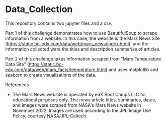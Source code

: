 # Data_Collection
This repository contains two jupyter files and a csv. 

Part 1 of this challenge demonstrates how to use BeautifulSoup to scrape information from a website. In this case, the website is the Mars News Site (https://static.bc-edx.com/data/web/mars_news/index.html), and the information collected were the titles and description summaries of articles. 

Part 2 of this challenge takes information scraped from "Mars Tempurature Data Site" (https://static.bc-edx.com/data/web/mars_facts/temperature.html) and uses matplotlib and seaborn to create visualizations of the data. 

References
- The Mars News website is operated by edX Boot Camps LLC for educational purposes only. The news article titles, summaries, dates, and images were scraped from NASA's Mars News website in November 2022. Images are used according to the JPL Image Use Policy, courtesy NASA/JPL-Caltech.
